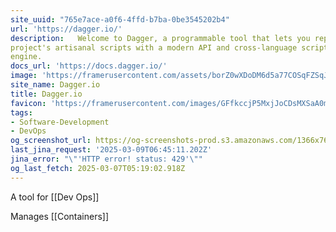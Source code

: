 ```yaml
---
site_uuid: "765e7ace-a0f6-4ffd-b7ba-0be3545202b4"
url: 'https://dagger.io/'
description:   Welcome to Dagger, a programmable tool that lets you replace your software
project's artisanal scripts with a modern API and cross-language scripting
engine.
docs_url: 'https://docs.dagger.io/'
image: 'https://framerusercontent.com/assets/borZ0wXDoDM6d5a77COSqFZSqJc.webp'
site_name: Dagger.io
title: Dagger.io
favicon: 'https://framerusercontent.com/images/GFfkccjP5MxjJoCDsMXSaA0mY.svg'
tags:
- Software-Development
- DevOps
og_screenshot_url: https://og-screenshots-prod.s3.amazonaws.com/1366x768/80/false/cc5609331b3cec643bd0ae464ac072a5b09494ae82c91c534af82d85c3287533.jpeg
last_jina_request: '2025-03-09T06:45:11.202Z'
jina_error: "\"'HTTP error! status: 429'\""
og_last_fetch: 2025-03-07T05:19:02.918Z
---
```

A tool for [[Dev Ops]]

Manages [[Containers]]

